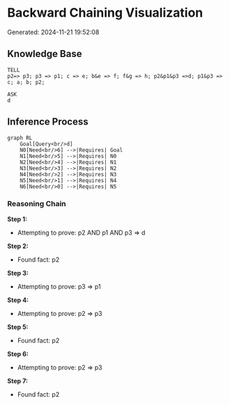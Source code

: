 # Backward Chaining Visualization

Generated: 2024-11-21 19:52:08

## Knowledge Base
```
TELL
p2=> p3; p3 => p1; c => e; b&e => f; f&g => h; p2&p1&p3 =>d; p1&p3 => c; a; b; p2;

ASK
d
```

## Inference Process

```mermaid
graph RL
    Goal[Query<br/>d]
    N0[Need<br/>6] -->|Requires| Goal
    N1[Need<br/>5] -->|Requires| N0
    N2[Need<br/>4] -->|Requires| N1
    N3[Need<br/>3] -->|Requires| N2
    N4[Need<br/>2] -->|Requires| N3
    N5[Need<br/>1] -->|Requires| N4
    N6[Need<br/>0] -->|Requires| N5
```

### Reasoning Chain

**Step 1:**
- Attempting to prove: p2 AND p1 AND p3 => d

**Step 2:**
- Found fact: p2

**Step 3:**
- Attempting to prove: p3 => p1

**Step 4:**
- Attempting to prove: p2 => p3

**Step 5:**
- Found fact: p2

**Step 6:**
- Attempting to prove: p2 => p3

**Step 7:**
- Found fact: p2